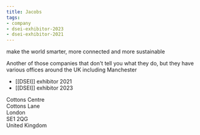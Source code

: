 ```yaml
---
title: Jacobs
tags:
- company
- dsei-exhibitor-2023
- dsei-exhibitor-2021
---
```


make the world smarter, more connected and more sustainable

Another of those companies that don't tell you what they do, but they have various offices around the UK including Manchester

- [[DSEI]] exhibitor 2021
- [[DSEI]] exhibitor 2023

Cottons Centre  
Cottons Lane  
London  
SE1 2QG  
United Kingdom